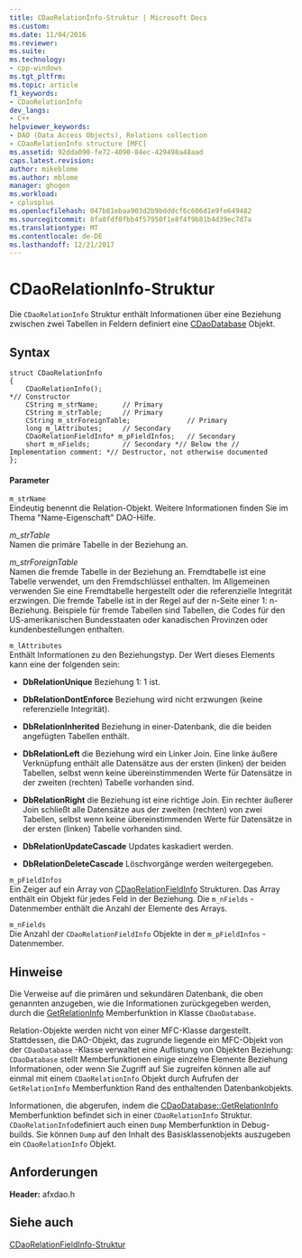 ```yaml
---
title: CDaoRelationInfo-Struktur | Microsoft Docs
ms.custom: 
ms.date: 11/04/2016
ms.reviewer: 
ms.suite: 
ms.technology:
- cpp-windows
ms.tgt_pltfrm: 
ms.topic: article
f1_keywords:
- CDaoRelationInfo
dev_langs:
- C++
helpviewer_keywords:
- DAO (Data Access Objects), Relations collection
- CDaoRelationInfo structure [MFC]
ms.assetid: 92dda090-fe72-4090-84ec-429498a48aad
caps.latest.revision: 
author: mikeblome
ms.author: mblome
manager: ghogen
ms.workload:
- cplusplus
ms.openlocfilehash: 047b81ebaa903d2b9bdddcf6c606d1e9fe649482
ms.sourcegitcommit: 8fa8fdf0fbb4f57950f1e8f4f9b81b4d39ec7d7a
ms.translationtype: MT
ms.contentlocale: de-DE
ms.lasthandoff: 12/21/2017
---
```

# <a name="cdaorelationinfo-structure"></a>CDaoRelationInfo-Struktur
Die `CDaoRelationInfo` Struktur enthält Informationen über eine Beziehung zwischen zwei Tabellen in Feldern definiert eine [CDaoDatabase](../../mfc/reference/cdaodatabase-class.md) Objekt.  
  
## <a name="syntax"></a>Syntax  
  
```  
struct CDaoRelationInfo  
{  
    CDaoRelationInfo();
*// Constructor  
    CString m_strName;      // Primary  
    CString m_strTable;     // Primary  
    CString m_strForeignTable;              // Primary  
    long m_lAttributes;     // Secondary  
    CDaoRelationFieldInfo* m_pFieldInfos;   // Secondary  
    short m_nFields;        // Secondary *// Below the // Implementation comment: *// Destructor, not otherwise documented  
};  
```  
  
#### <a name="parameters"></a>Parameter  
 `m_strName`  
 Eindeutig benennt die Relation-Objekt. Weitere Informationen finden Sie im Thema "Name-Eigenschaft" DAO-Hilfe.  
  
 *m_strTable*  
 Namen die primäre Tabelle in der Beziehung an.  
  
 *m_strForeignTable*  
 Namen die fremde Tabelle in der Beziehung an. Fremdtabelle ist eine Tabelle verwendet, um den Fremdschlüssel enthalten. Im Allgemeinen verwenden Sie eine Fremdtabelle hergestellt oder die referenzielle Integrität erzwingen. Die fremde Tabelle ist in der Regel auf der n-Seite einer 1: n-Beziehung. Beispiele für fremde Tabellen sind Tabellen, die Codes für den US-amerikanischen Bundesstaaten oder kanadischen Provinzen oder kundenbestellungen enthalten.  
  
 `m_lAttributes`  
 Enthält Informationen zu den Beziehungstyp. Der Wert dieses Elements kann eine der folgenden sein:  
  
- **DbRelationUnique** Beziehung 1: 1 ist.  
  
- **DbRelationDontEnforce** Beziehung wird nicht erzwungen (keine referenzielle Integrität).  
  
- **DbRelationInherited** Beziehung in einer-Datenbank, die die beiden angefügten Tabellen enthält.  
  
- **DbRelationLeft** die Beziehung wird ein Linker Join. Eine linke äußere Verknüpfung enthält alle Datensätze aus der ersten (linken) der beiden Tabellen, selbst wenn keine übereinstimmenden Werte für Datensätze in der zweiten (rechten) Tabelle vorhanden sind.  
  
- **DbRelationRight** die Beziehung ist eine richtige Join. Ein rechter äußerer Join schließt alle Datensätze aus der zweiten (rechten) von zwei Tabellen, selbst wenn keine übereinstimmenden Werte für Datensätze in der ersten (linken) Tabelle vorhanden sind.  
  
- **DbRelationUpdateCascade** Updates kaskadiert werden.  
  
- **DbRelationDeleteCascade** Löschvorgänge werden weitergegeben.  
  
 `m_pFieldInfos`  
 Ein Zeiger auf ein Array von [CDaoRelationFieldInfo](../../mfc/reference/cdaorelationfieldinfo-structure.md) Strukturen. Das Array enthält ein Objekt für jedes Feld in der Beziehung. Die `m_nFields` -Datenmember enthält die Anzahl der Elemente des Arrays.  
  
 `m_nFields`  
 Die Anzahl der `CDaoRelationFieldInfo` Objekte in der `m_pFieldInfos` -Datenmember.  
  
## <a name="remarks"></a>Hinweise  
 Die Verweise auf die primären und sekundären Datenbank, die oben genannten anzugeben, wie die Informationen zurückgegeben werden, durch die [GetRelationInfo](../../mfc/reference/cdaodatabase-class.md#getrelationinfo) Memberfunktion in Klasse `CDaoDatabase`.  
  
 Relation-Objekte werden nicht von einer MFC-Klasse dargestellt. Stattdessen, die DAO-Objekt, das zugrunde liegende ein MFC-Objekt von der `CDaoDatabase` -Klasse verwaltet eine Auflistung von Objekten Beziehung: `CDaoDatabase` stellt Memberfunktionen einige einzelne Elemente Beziehung Informationen, oder wenn Sie Zugriff auf Sie zugreifen können alle auf einmal mit einem `CDaoRelationInfo` Objekt durch Aufrufen der `GetRelationInfo` Memberfunktion Rand des enthaltenden Datenbankobjekts.  
  
 Informationen, die abgerufen, indem die [CDaoDatabase::GetRelationInfo](../../mfc/reference/cdaodatabase-class.md#getrelationinfo) Memberfunktion befindet sich in einer `CDaoRelationInfo` Struktur. `CDaoRelationInfo`definiert auch einen `Dump` Memberfunktion in Debug-builds. Sie können `Dump` auf den Inhalt des Basisklassenobjekts auszugeben ein `CDaoRelationInfo` Objekt.  
  
## <a name="requirements"></a>Anforderungen  
 **Header:** afxdao.h  
  
## <a name="see-also"></a>Siehe auch  
 [CDaoRelationFieldInfo-Struktur](../../mfc/reference/cdaorelationfieldinfo-structure.md)
